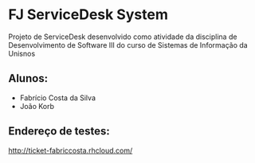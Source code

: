 # FJ ServiceDesk System
Projeto de ServiceDesk desenvolvido como atividade da disciplina de Desenvolvimento de Software III do curso de Sistemas de Informação da Unisnos

## Alunos:
* Fabrício Costa da Silva
* João Korb
 
## Endereço de testes:
http://ticket-fabriccosta.rhcloud.com/
